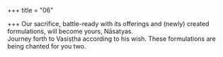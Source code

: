 +++
title = "06"

+++
Our sacrifice, battle-ready with its offerings and (newly) created  
formulations, will become yours, Nāsatyas.  
Journey forth to Vasiṣṭha according to his wish. These formulations are  being chanted for you two.  